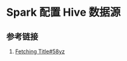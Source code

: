 # Spark 配置 Hive 数据源

## 参考链接

1. [Fetching Title#58yz](https://spark.apache.org/docs/latest/sql-data-sources-hive-tables.html)